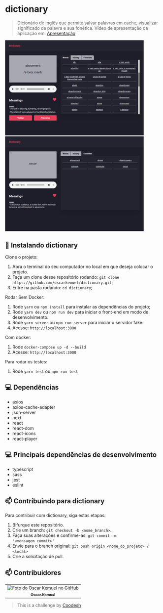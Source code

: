# dictionary

> Dicionário de inglês que permite salvar palavras em cache, visualizar significado da palavra e sua fonética.
>  Vídeo de apresentação da aplicação em: [Apresentação](https://www.loom.com/share/02d2fe6464534f0ba979479207d8829a)

<img src="https://raw.githubusercontent.com/oscarkemuel/dictionary/main/src/assets/prints/print1.png" width="450px;" />
<img src="https://raw.githubusercontent.com/oscarkemuel/dictionary/main/src/assets/prints/print2.png" width="450px;" />

## 🚀 Instalando dictionary

Clone o projeto:

1. Abra o terminal do seu computador no local em que deseja colocar o projeto.
2. Faça um clone desse repositório rodando: `git clone https://github.com/oscarkemuel/dictionary.git`;
3. Entre na pasta rodando: `cd dictionary`;

Rodar Sem Docker:
1. Rode `yarn` ou `npm install` para instalar as dependências do projeto;
2. Rode `yarn dev` ou `npm run dev` para iniciar o front-end em modo de desenvolvimento.
3. Rode `yarn server` ou `npm run server` para iniciar o servidor fake.
4. Acesse: `http://localhost:3000`

Com docker:
1. Rode `docker-compose up -d --build`
2. Acesse: `http://localhost:3000`

Para rodar os testes:
1. Rode `yarn test` ou `npm run test`

## :computer: Dependências
* axios
* axios-cache-adapter
* json-server
* next
* react
* react-dom
* react-icons
* react-player

## :computer: Principais dependências de desenvolvimento
* typescript
* sass
* jest
* eslint

## 📫 Contribuindo para dictionary
Para contribuir com dictionary, siga estas etapas:

1. Bifurque este repositório.
2. Crie um branch: `git checkout -b <nome_branch>`.
3. Faça suas alterações e confirme-as: `git commit -m '<mensagem_commit>'`
4. Envie para o branch original: `git push origin <nome_do_projeto> / <local>`
5. Crie a solicitação de pull.

## 📫 Contribuidores<br>

<table>
  <tr>
    <td align="center">
      <a href="https://github.com/oscarkemuel/">
        <img src="https://github.com/oscarkemuel.png" width="100px;" alt="Foto do Oscar Kemuel no GitHub"/><br>
        <sub>
          <b>Oscar Kemuel</b>
        </sub>
      </a>
    </td>
  </tr>
</table>

>  This is a challenge by [Coodesh](https://coodesh.com/)
